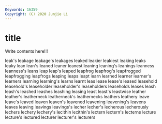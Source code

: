 ```yaml
---
Keywords: 16359
Copyright: (C) 2020 Junjie Li
---
```


# title

Write contents here!!!
 
leak's 
leakage 
leakage's 
leakages 
leaked 
leakier 
leakiest 
leaking 
leaks
leaky 
lean 
lean's 
leaned 
leaner 
leanest 
leaning 
leaning's 
leanings 
leanness
leanness's 
leans 
leap 
leap's 
leaped 
leapfrog 
leapfrog's 
leapfrogged 
leapfrogging 
leapfrogs
leaping 
leaps 
leapt 
learn 
learned 
learner 
learner's 
learners 
learning 
learning's
learns 
learnt 
leas 
lease 
lease's 
leased 
leasehold 
leasehold's 
leaseholder 
leaseholder's
leaseholders 
leaseholds 
leases 
leash 
leash's 
leashed 
leashes 
leashing 
leasing 
least
least's 
leastwise 
leather 
leather's 
leatherneck 
leatherneck's 
leathernecks 
leathers 
leathery 
leave
leave's 
leaved 
leaven 
leaven's 
leavened 
leavening 
leavening's 
leavens 
leaves 
leaving
leavings 
leavings's 
lecher 
lecher's 
lecherous 
lecherously 
lechers 
lechery 
lechery's 
lecithin
lecithin's 
lectern 
lectern's 
lecterns 
lecture 
lecture's 
lectured 
lecturer 
lecturer's 
lecturers

